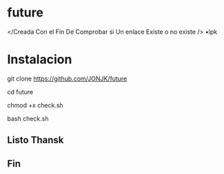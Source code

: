 # future
</Creada Con el Fin De Comprobar si Un enlace Existe o no existe />
•lpk

# Instalacion

git clone https://github.com/JONJK/future

cd future

chmod +x check.sh

bash check.sh

## Listo Thansk

## Fin
